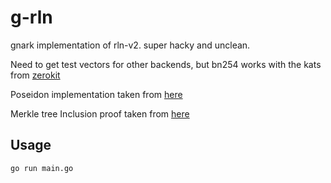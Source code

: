 # g-rln

gnark implementation of rln-v2. super hacky and unclean.

Need to get test vectors for other backends, but bn254 works with the kats from [zerokit](https://github.com/vacp2p/zerokit/blob/8614b2a33a295921aef30129b9fc3cf6d5710c9d/rln/tests/protocol.rs#L240)

Poseidon implementation taken from [here](https://raw.githubusercontent.com/AlpinYukseloglu/poseidon-gnark/main/circuits/poseidon.go)

Merkle tree Inclusion proof taken from [here](https://github.com/reilabs/gnark-lean-demo/blob/a3955946e0d5f63d8bdc4e5bb2a60d0ba613544c/go-circuit/semaphore.go#L31)

## Usage

```bash
go run main.go
```